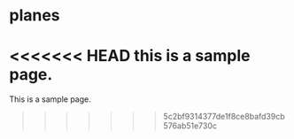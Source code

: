 # planes
<<<<<<< HEAD
this is a sample page.
=======
This is a sample page.
>>>>>>> 5c2bf9314377de1f8ce8bafd39cb576ab51e730c
